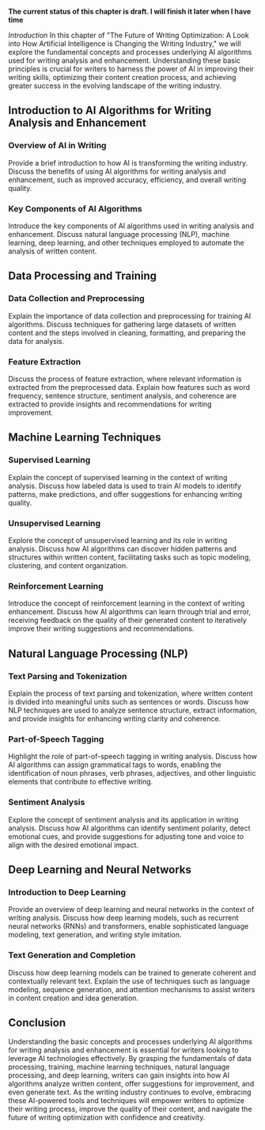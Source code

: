 **The current status of this chapter is draft. I will finish it later when I have time**

*Introduction* In this chapter of "The Future of Writing Optimization: A Look into How Artificial Intelligence is Changing the Writing Industry," we will explore the fundamental concepts and processes underlying AI algorithms used for writing analysis and enhancement. Understanding these basic principles is crucial for writers to harness the power of AI in improving their writing skills, optimizing their content creation process, and achieving greater success in the evolving landscape of the writing industry.

Introduction to AI Algorithms for Writing Analysis and Enhancement
------------------------------------------------------------------

### Overview of AI in Writing

Provide a brief introduction to how AI is transforming the writing industry. Discuss the benefits of using AI algorithms for writing analysis and enhancement, such as improved accuracy, efficiency, and overall writing quality.

### Key Components of AI Algorithms

Introduce the key components of AI algorithms used in writing analysis and enhancement. Discuss natural language processing (NLP), machine learning, deep learning, and other techniques employed to automate the analysis of written content.

Data Processing and Training
----------------------------

### Data Collection and Preprocessing

Explain the importance of data collection and preprocessing for training AI algorithms. Discuss techniques for gathering large datasets of written content and the steps involved in cleaning, formatting, and preparing the data for analysis.

### Feature Extraction

Discuss the process of feature extraction, where relevant information is extracted from the preprocessed data. Explain how features such as word frequency, sentence structure, sentiment analysis, and coherence are extracted to provide insights and recommendations for writing improvement.

Machine Learning Techniques
---------------------------

### Supervised Learning

Explain the concept of supervised learning in the context of writing analysis. Discuss how labeled data is used to train AI models to identify patterns, make predictions, and offer suggestions for enhancing writing quality.

### Unsupervised Learning

Explore the concept of unsupervised learning and its role in writing analysis. Discuss how AI algorithms can discover hidden patterns and structures within written content, facilitating tasks such as topic modeling, clustering, and content organization.

### Reinforcement Learning

Introduce the concept of reinforcement learning in the context of writing enhancement. Discuss how AI algorithms can learn through trial and error, receiving feedback on the quality of their generated content to iteratively improve their writing suggestions and recommendations.

Natural Language Processing (NLP)
---------------------------------

### Text Parsing and Tokenization

Explain the process of text parsing and tokenization, where written content is divided into meaningful units such as sentences or words. Discuss how NLP techniques are used to analyze sentence structure, extract information, and provide insights for enhancing writing clarity and coherence.

### Part-of-Speech Tagging

Highlight the role of part-of-speech tagging in writing analysis. Discuss how AI algorithms can assign grammatical tags to words, enabling the identification of noun phrases, verb phrases, adjectives, and other linguistic elements that contribute to effective writing.

### Sentiment Analysis

Explore the concept of sentiment analysis and its application in writing analysis. Discuss how AI algorithms can identify sentiment polarity, detect emotional cues, and provide suggestions for adjusting tone and voice to align with the desired emotional impact.

Deep Learning and Neural Networks
---------------------------------

### Introduction to Deep Learning

Provide an overview of deep learning and neural networks in the context of writing analysis. Discuss how deep learning models, such as recurrent neural networks (RNNs) and transformers, enable sophisticated language modeling, text generation, and writing style imitation.

### Text Generation and Completion

Discuss how deep learning models can be trained to generate coherent and contextually relevant text. Explain the use of techniques such as language modeling, sequence generation, and attention mechanisms to assist writers in content creation and idea generation.

Conclusion
----------

Understanding the basic concepts and processes underlying AI algorithms for writing analysis and enhancement is essential for writers looking to leverage AI technologies effectively. By grasping the fundamentals of data processing, training, machine learning techniques, natural language processing, and deep learning, writers can gain insights into how AI algorithms analyze written content, offer suggestions for improvement, and even generate text. As the writing industry continues to evolve, embracing these AI-powered tools and techniques will empower writers to optimize their writing process, improve the quality of their content, and navigate the future of writing optimization with confidence and creativity.
